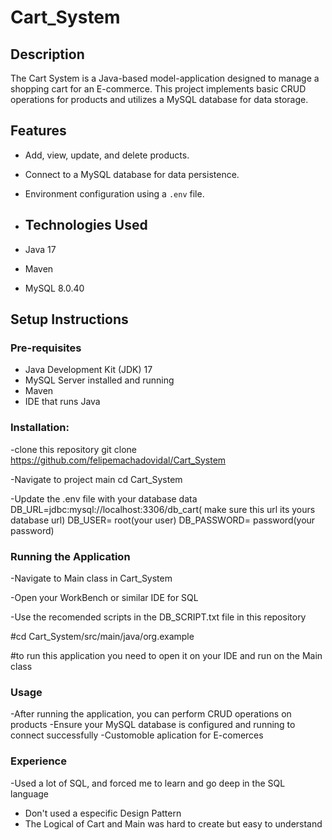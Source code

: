 # Cart_System

## Description
The Cart System is a Java-based model-application designed to manage a shopping cart for an E-commerce. This project implements basic CRUD operations for products and utilizes a MySQL database for data storage.

## Features
- Add, view, update, and delete products.
- Connect to a MySQL database for data persistence.
- Environment configuration using a `.env` file.

- ## Technologies Used
- Java 17
- Maven
- MySQL 8.0.40

 ## Setup Instructions

 ### Pre-requisites
- Java Development Kit (JDK) 17
- MySQL Server installed and running
- Maven
- IDE that runs Java

  
### Installation:
-clone this repository
 git clone https://github.com/felipemachadovidal/Cart_System

 -Navigate to project main
 cd Cart_System


-Update the .env file with your database data
DB_URL=jdbc:mysql://localhost:3306/db_cart( make sure this url its yours database url)
DB_USER= root(your user)
DB_PASSWORD= password(your password)

### Running the Application
-Navigate to Main class in Cart_System

-Open your WorkBench or similar IDE for SQL

-Use the recomended scripts in the DB_SCRIPT.txt file in this repository

#cd Cart_System/src/main/java/org.example

#to run this application you need to open it on your IDE and run on the Main class

### Usage

-After running the application, you can perform CRUD operations on products
-Ensure your MySQL database is configured and running to connect successfully
-Customoble aplication for E-comerces 

### Experience
-Used a lot of SQL, and forced me to learn and go deep in the SQL language
- Don't used a especific Design Pattern
- The Logical of Cart and Main was hard to create but easy to understand 



